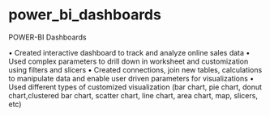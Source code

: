 # power_bi_dashboards
POWER-BI Dashboards
 
• Created interactive dashboard to track and analyze online sales data
• Used complex parameters to drill down in worksheet and customization using filters and slicers
• Created connections, join new tables, calculations to manipulate data and enable user driven parameters for visualizations
• Used different types of customized visualization (bar chart, pie chart, donut chart,clustered bar chart, scatter chart, line chart, area chart, map, slicers, etc)


